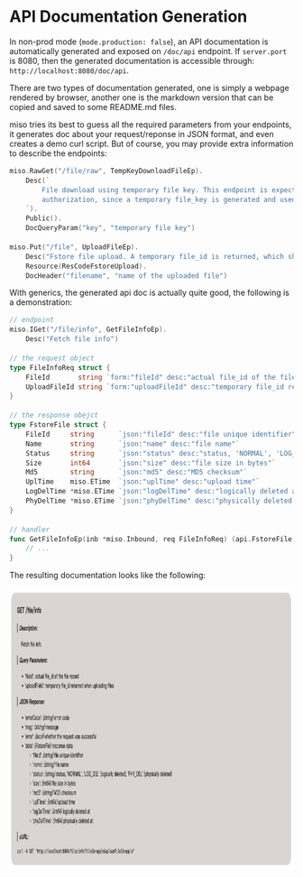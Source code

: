 # API Documentation Generation

In non-prod mode (`mode.production: false`), an API documentation is automatically generated and exposed on `/doc/api` endpoint. If `server.port` is 8080, then the generated documentation is accessible through: `http://localhost:8080/doc/api`.

There are two types of documentation generated, one is simply a webpage rendered by browser, another one is the markdown version that can be copied and saved to some README.md files.

miso tries its best to guess all the required parameters from your endpoints, it generates doc about your request/reponse in JSON format, and even creates a demo curl script. But of course, you may provide extra information to describe the endpoints:

```go
miso.RawGet("/file/raw", TempKeyDownloadFileEp).
    Desc(`
        File download using temporary file key. This endpoint is expected to be accessible publicly without
        authorization, since a temporary file_key is generated and used.
    `).
    Public().
    DocQueryParam("key", "temporary file key")

miso.Put("/file", UploadFileEp).
    Desc("Fstore file upload. A temporary file_id is returned, which should be used to exchange the real file_id").
    Resource(ResCodeFstoreUpload).
    DocHeader("filename", "name of the uploaded file")
```

With generics, the generated api doc is actually quite good, the following is a demonstration:

```go
// endpoint
miso.IGet("/file/info", GetFileInfoEp).
    Desc("Fetch file info")

// the request object
type FileInfoReq struct {
	FileId       string `form:"fileId" desc:"actual file_id of the file record"`
	UploadFileId string `form:"uploadFileId" desc:"temporary file_id returned when uploading files"`
}

// the response obejct
type FstoreFile struct {
	FileId     string      `json:"fileId" desc:"file unique identifier"`
	Name       string      `json:"name" desc:"file name"`
	Status     string      `json:"status" desc:"status, 'NORMAL', 'LOG_DEL' (logically deleted), 'PHY_DEL' (physically deleted)"`
	Size       int64       `json:"size" desc:"file size in bytes"`
	Md5        string      `json:"md5" desc:"MD5 checksum"`
	UplTime    miso.ETime  `json:"uplTime" desc:"upload time"`
	LogDelTime *miso.ETime `json:"logDelTime" desc:"logically deleted at"`
	PhyDelTime *miso.ETime `json:"phyDelTime" desc:"physically deleted at"`
}

// handler
func GetFileInfoEp(inb *miso.Inbound, req FileInfoReq) (api.FstoreFile, error) {
    // ...
}
```

The resulting documentation looks like the following:

<img src="./apidoc-demo.png" height="500px"/>
